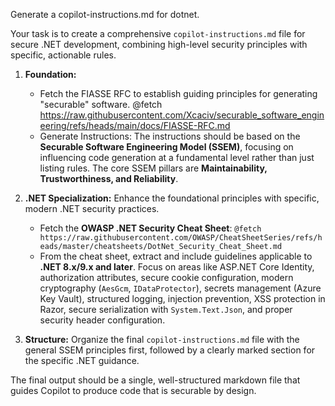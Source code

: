Generate a copilot-instructions.md for dotnet.

Your task is to create a comprehensive `copilot-instructions.md` file for secure .NET development, combining high-level security principles with specific, actionable rules.

1.  **Foundation:** 
    *   Fetch the FIASSE RFC to establish guiding principles for generating "securable" software. @fetch https://raw.githubusercontent.com/Xcaciv/securable_software_engineering/refs/heads/main/docs/FIASSE-RFC.md
    *   Generate Instructions: The instructions should be based on the **Securable Software Engineering Model (SSEM)**, focusing on influencing code generation at a fundamental level rather than just listing rules. The core SSEM pillars are **Maintainability, Trustworthiness, and Reliability**.

2.  **.NET Specialization:** Enhance the foundational principles with specific, modern .NET security practices.
    *   Fetch the **OWASP .NET Security Cheat Sheet**: `@fetch https://raw.githubusercontent.com/OWASP/CheatSheetSeries/refs/heads/master/cheatsheets/DotNet_Security_Cheat_Sheet.md`
    *   From the cheat sheet, extract and include guidelines applicable to **.NET 8.x/9.x and later**. Focus on areas like ASP.NET Core Identity, authorization attributes, secure cookie configuration, modern cryptography (`AesGcm`, `IDataProtector`), secrets management (Azure Key Vault), structured logging, injection prevention, XSS protection in Razor, secure serialization with `System.Text.Json`, and proper security header configuration.

3.  **Structure:** Organize the final `copilot-instructions.md` file with the general SSEM principles first, followed by a clearly marked section for the specific .NET guidance.

The final output should be a single, well-structured markdown file that guides Copilot to produce code that is securable by design.